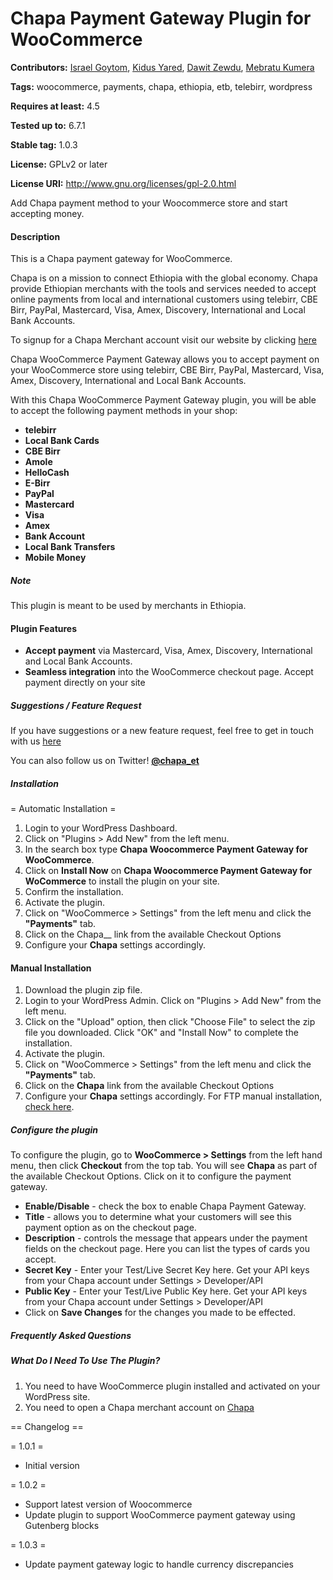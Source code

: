 # Chapa Payment Gateway Plugin for WooCommerce 

**Contributors:** [Israel Goytom](https://github.com/isrugeek), [Kidus Yared](https://github.com/kidus363), [Dawit Zewdu](https://github.com/dawit2123), [Mebratu Kumera](https://github.com)

**Tags:** woocommerce, payments, chapa, ethiopia, etb, telebirr, wordpress

**Requires at least:** 4.5

**Tested up to:** 6.7.1

**Stable tag:** 1.0.3

**License:** GPLv2 or later

**License URI:** http://www.gnu.org/licenses/gpl-2.0.html

Add Chapa payment method to your Woocommerce store and start accepting money.

#### Description

This is a Chapa payment gateway for WooCommerce.

Chapa is on a mission to connect Ethiopia with the global economy. Chapa provide Ethiopian merchants with the tools and services needed to accept online payments from local and international customers using telebirr, CBE Birr, PayPal, Mastercard, Visa, Amex, Discovery, International and Local Bank Accounts.

To signup for a Chapa Merchant account visit our website by clicking [here](https://dashboard.chapa.co/register)

Chapa WooCommerce Payment Gateway allows you to accept payment on your WooCommerce store using telebirr, CBE Birr, PayPal, Mastercard, Visa, Amex, Discovery, International and Local Bank Accounts.

With this Chapa WooCommerce Payment Gateway plugin, you will be able to accept the following payment methods in your shop:

* __telebirr__
* __Local Bank Cards__
* __CBE Birr__
* __Amole__
* __HelloCash__
* __E-Birr__
* __PayPal__
* __Mastercard__
* __Visa__
* __Amex__
* __Bank Account__
* __Local Bank Transfers__
* __Mobile Money__

##### Note

This plugin is meant to be used by merchants in Ethiopia.

#### Plugin Features

*   __Accept payment__ via Mastercard, Visa, Amex, Discovery, International and Local Bank Accounts.
*   __Seamless integration__ into the WooCommerce checkout page. Accept payment directly on your site


##### Suggestions / Feature Request

If you have suggestions or a new feature request, feel free to get in touch with us [here](https://chapa.co/contact/)

You can also follow us on Twitter! **[@chapa_et](https://twitter.com/chapa_et)**

##### Installation

= Automatic Installation =
1. Login to your WordPress Dashboard.
2. Click on "Plugins > Add New" from the left menu.
3. In the search box type __Chapa Woocommerce Payment Gateway for WooCommerce__.
4. Click on __Install Now__ on __Chapa Woocommerce Payment Gateway for WoCommerce__ to install the plugin on your site.
5. Confirm the installation.
6. Activate the plugin.
7. Click on "WooCommerce > Settings" from the left menu and click the __"Payments"__ tab.
8. Click on the Chapa__ link from the available Checkout Options
9. Configure your __Chapa__ settings accordingly.


#### Manual Installation
1. Download the plugin zip file.
2. Login to your WordPress Admin. Click on "Plugins > Add New" from the left menu.
3. Click on the "Upload" option, then click "Choose File" to select the zip file you downloaded. Click "OK" and "Install Now" to complete the installation.
4. Activate the plugin.
5. Click on "WooCommerce > Settings" from the left menu and click the __"Payments"__ tab.
6. Click on the __Chapa__ link from the available Checkout Options
7. Configure your __Chapa__ settings accordingly.
For FTP manual installation, [check here](http://codex.wordpress.org/Managing_Plugins#Manual_Plugin_Installation).



##### Configure the plugin
To configure the plugin, go to __WooCommerce > Settings__ from the left hand menu, then click __Checkout__ from the top tab. You will see __Chapa__ as part of the available Checkout Options. Click on it to configure the payment gateway.

* __Enable/Disable__ - check the box to enable Chapa Payment Gateway.
* __Title__ - allows you to determine what your customers will see this payment option as on the checkout page.
* __Description__ - controls the message that appears under the payment fields on the checkout page. Here you can list the types of cards you accept.
* __Secret Key__ - Enter your Test/Live Secret Key here. Get your API keys from your Chapa account under Settings > Developer/API
* __Public Key__ - Enter your Test/Live Public Key here. Get your API keys from your Chapa account under Settings > Developer/API
* Click on __Save Changes__ for the changes you made to be effected.


##### Frequently Asked Questions 

##### What Do I Need To Use The Plugin?

1.	You need to have WooCommerce plugin installed and activated on your WordPress site.
2.	You need to open a Chapa merchant account on [Chapa](https://dashboard.chapa.co)

== Changelog ==


= 1.0.1 =
* Initial version

= 1.0.2 = 

* Support latest version of Woocommerce 
* Update plugin to support WooCommerce payment gateway using Gutenberg blocks

= 1.0.3 =

* Update payment gateway logic to handle currency discrepancies
